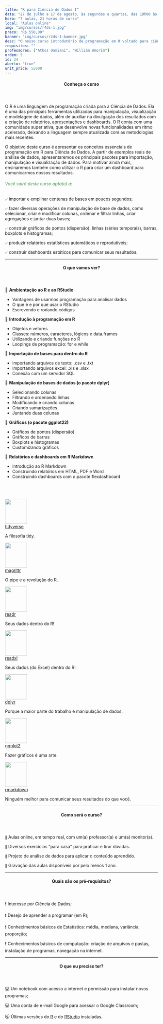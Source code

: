 ```yaml
---
title: "R para Ciência de Dados I"
data: "27 de julho a 17 de agosto, às segundas e quartas, das 19h00 às 22h00"
hora: "7 aulas, 21 horas de curso"
local: "Aulas online"
img: "img/cursos/r4ds-1.jpg"
preco: "R$ 550,00"
banner: "img/cursos/r4ds-1-banner.jpg"
desc: "O nosso curso introdutório de programação em R voltado para ciência de dados."
requisitos: ""
professores: ["Athos Damiani", "William Amorim"]
ordem: 5
id: 24
aberto: "true"
unit_price: 55000
---
```


<header class="section-header">
  <h4>Conheça o curso</h4>
</header>

O R é uma linguagem de programação criada para a Ciência de Dados. Ela é uma das principais ferramentas utilizadas para manipulação, visualização e modelagem de dados, além de auxiliar na divulgação dos resultados com a criação de relatórios, apresentações e dashboards. O R conta com uma comunidade super ativa, que desenvolve novas funcionalidades em ritmo acelerado, deixando a linguagem sempre atualizada com as metodologias mais recentes.

O objetivo deste curso é apresentar os conceitos essenciais de programação em R para Ciência de Dados. A partir de exemplos reais de análise de dados, apresentaremos os principais pacotes para importação, manipulação e visualização de dados. Para motivar ainda mais, ensinaremos também como utilizar o R para criar um dashboard para comunicarmos nossos resultados.

<h6 style = "color: #489d51">Você sairá deste curso apta(o) a:</h6>

<span style = "font-size: 10px">&#9989;</span> importar e empilhar centenas de bases em poucos segundos;

<span style = "font-size: 10px">&#9989;</span> fazer diversas operações de manipulação de base de dados, como selecionar, criar e modificar colunas, ordenar e filtrar linhas, criar agregações e juntar duas bases;

<span style = "font-size: 10px">&#9989;</span> construir gráficos de pontos (dispersão), linhas (séries temporais), barras, boxplots e histogramas;

<span style = "font-size: 10px">&#9989;</span> produzir relatórios estatísticos automáticos e reprodutíveis;

<span style = "font-size: 10px">&#9989;</span> construir dashboards estáticos para comunicar seus resultados.

<hr>

<header class="section-header">
  <h4>O que vamos ver?</h4>
</header>

<div class="row">
<div class="column-esq">
<p>&#128204; <b>Ambientação ao R e ao RStudio</b></p>
<ul>
<li>Vantagens de usarmos programação para analisar dados</li>
<li>O que é e por que usar o RStudio</li>
<li>Escrevendo e rodando códigos</li>
</ul>
<p>&#128204; <b>Introdução à programação em R</b></p>
<ul>
<li>Objetos e vetores</li>
<li>Classes: números, caracteres, lógicos e data.frames</li>
<li>Utilizando e criando funções no R</li>
<li>Loopings de programação: for e while</li>
</ul>
<p>&#128204; <b>Importação de bases para dentro do R</b></p>
<ul>
<li>Importando arquivos de texto: .csv e .txt</li>
<li>Importando arquivos excel: .xls e .xlsx</li>
<li>Conexão com um servidor SQL</li>
</ul>
<p>&#128204; <b>Manipulação de bases de dados (o pacote dplyr)</b></p>
<ul>
<li>Selecionando colunas</li>
<li>Filtrando e ordenando linhas</li>
<li>Modificando e criando colunas</li>
<li>Criando sumarizações</li>
<li>Juntando duas colunas</li>
</ul>
<p>&#128204; <b>Gráficos (o pacote ggplot22)</b></p>
<ul>
<li>Gráficos de pontos (dispersão)</li>
<li>Gráficos de barras</li>
<li>Boxplots e histogramas</li>
<li>Customizando gráficos</li>
</ul>
<p>&#128204; <b>Relatórios e dashboards em R Markdown</b></p>
<ul>
<li>Introdução ao R Markdown</li>
<li>Construindo relatórios em HTML, PDF e Word</li>
<li>Construindo dashboards com o pacote flexdashboard</li>
</ul>
</div>
<div class="column-dir">
<br>
<br>
<br>
<div class="row justify-content-center">
<div class="tooltip-wrap">
  <img src = "/img/cursos/hex/tidyverse.png" width = "72px" height = "82px">
  <div class="tooltip-content">
    <a href = "https://www.tidyverse.org/packages/" target = "_blank">tidyverse</a>
    <p>A filosofia tidy.</p>
  </div> 
</div>
<div class="tooltip-wrap">
  <img src = "/img/cursos/hex/pipe.png" width = "72px" height = "82px">
  <div class="tooltip-content">
    <a href = "https://cran.r-project.org/web/packages/magrittr/vignettes/magrittr.html/" target = "_blank">magrittr</a>
    <p>O pipe e a revolução do R.</p>
  </div> 
</div>
<div class="tooltip-wrap">
  <img src = "/img/cursos/hex/readr.png" width = "72px" height = "82px">
  <div class="tooltip-content">
    <a href = "https://readr.tidyverse.org/" target = "_blank">readr</a>
    <p>Seus dados dentro do R!</p>
  </div> 
</div>
<div class="tooltip-wrap">
  <img src = "/img/cursos/hex/readxl.png" width = "72px" height = "82px">
  <div class="tooltip-content">
    <a href = "https://reaxl.tidyverse.org/" target = "_blank">readxl</a>
    <p>Seus dados (do Excel) dentro do R!</p>
  </div> 
</div>
<div class="tooltip-wrap">
  <img src = "/img/cursos/hex/dplyr.png" width = "72px" height = "82px">
  <div class="tooltip-content">
    <a href = "https://dplyr.tidyverse.org/" target = "_blank">dplyr</a>
    <p>Porque a maior parte do trabalho é manipulação de dados.</p>
  </div> 
</div>
<div class="tooltip-wrap">
  <img src = "/img/cursos/hex/ggplot2.png" width = "72px" height = "82px">
  <div class="tooltip-content">
    <a href = "https://ggplot2.tidyverse.org/" target = "_blank">ggplot2</a>
    <p>Fazer gráficos é uma arte.</p>
  </div> 
</div>
<div class="tooltip-wrap">
  <img src = "/img/cursos/hex/rmarkdown.png" width = "72px" height = "82px">
  <div class="tooltip-content">
    <a href = "https://rmarkdown.rstudio.com/" target = "_blank">rmarkdown</a>
    <p>Ninguém melhor para comunicar seus resultados do que você.</p>
  </div> 
</div>
</div>
</div>
</div> 

<hr>

<header class="section-header">
  <h4>Como será o curso?</h4>
</header>

<span style = "font-size: 10px">&#128313;</span> Aulas online, em tempo real, com um(a) professor(a) e um(a) monitor(a). 

<span style = "font-size: 10px">&#128313;</span> Diversos exercícios "para casa" para praticar e tirar dúvidas.

<span style = "font-size: 10px">&#128313;</span> Projeto de análise de dados para aplicar o conteúdo aprendido.

<span style = "font-size: 10px">&#128313;</span> Gravação das aulas disponíveis por pelo menos 1 ano.


<hr>

<header class="section-header">
  <h4>Quais são os pré-requisitos?</h4>
</header>

&#10071; Interesse por Ciência de Dados;

&#10071; Desejo de aprender a programar (em R);

&#10071; Conhecimentos básicos de Estatística: média, mediana, variância, proporção;

&#10071; Conhecimentos básicos de computação: criação de arquivos e pastas, instalação de programas, navegação na internet.

<hr>

<header class="section-header">
  <h4>O que eu preciso ter?</h4>
</header>

&#128187; Um notebook com acesso a internet e permissão para instalar novos programas;

&#128187; Uma conta de e-mail Google para acessar o Google Classroom;

&#128571; Últimas versões do [R](https://cran.r-project.org/) e do [RStudio](https://www.rstudio.com/products/rstudio/download/) instaladas.
